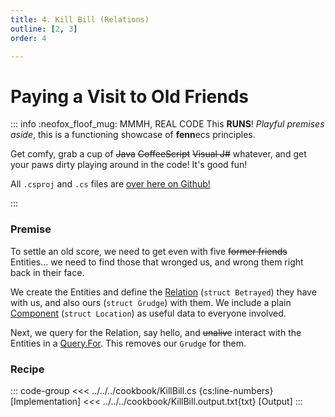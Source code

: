 ```yaml
---
title: 4. Kill Bill (Relations)
outline: [2, 3]
order: 4

---
```


# Paying a Visit to Old Friends

::: info :neofox_floof_mug: MMMH, REAL CODE
This **RUNS**! *Playful premises aside*, this is a functioning showcase of **fenn**ecs principles.

Get comfy, grab a cup of ~~Java~~ ~~CoffeeScript~~ ~~Visual J#~~ whatever, and get your paws dirty playing around in the code! It's good fun!

All `.csproj` and `.cs` files are [over here on Github!](https://github.com/thygrrr/fennecs/blob/main/cookbook) 

:::

### Premise
To settle an old score, we need to get even with five ~~former friends~~ Entities... we need to find those that wronged us, and wrong them right back in their face.

We create the Entities and define the [Relation](../../docs/Relation.md) (`struct Betrayed`) they have with us, and also ours (`struct Grudge`) with them. We include a plain [Component](/docs/Components/) (`struct Location`) as useful data to everyone involved.

Next, we query for the Relation, say hello, and ~~unalive~~ interact with the Entities in a [Query.For](../../docs/Queries/Query.For.md). This removes our `Grudge` for them.

### Recipe
::: code-group
<<< ../../../cookbook/KillBill.cs {cs:line-numbers} [Implementation]
<<< ../../../cookbook/KillBill.output.txt{txt} [Output]
:::
